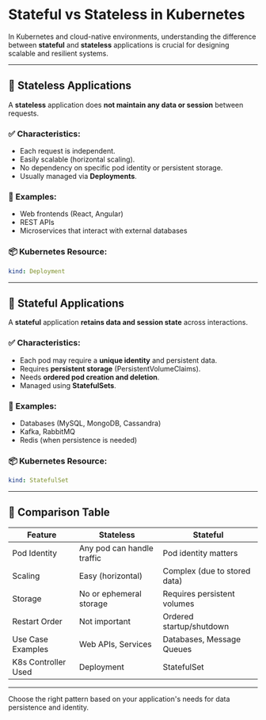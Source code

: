 
# Stateful vs Stateless in Kubernetes

In Kubernetes and cloud-native environments, understanding the difference between **stateful** and **stateless** applications is crucial for designing scalable and resilient systems.

---

## 🔹 Stateless Applications

A **stateless** application does **not maintain any data or session** between requests.

### ✅ Characteristics:
- Each request is independent.
- Easily scalable (horizontal scaling).
- No dependency on specific pod identity or persistent storage.
- Usually managed via **Deployments**.

### 🧠 Examples:
- Web frontends (React, Angular)
- REST APIs
- Microservices that interact with external databases

### 📦 Kubernetes Resource:
```yaml
kind: Deployment
```

---

## 🔸 Stateful Applications

A **stateful** application **retains data and session state** across interactions.

### ✅ Characteristics:
- Each pod may require a **unique identity** and persistent data.
- Requires **persistent storage** (PersistentVolumeClaims).
- Needs **ordered pod creation and deletion**.
- Managed using **StatefulSets**.

### 🧠 Examples:
- Databases (MySQL, MongoDB, Cassandra)
- Kafka, RabbitMQ
- Redis (when persistence is needed)

### 📦 Kubernetes Resource:
```yaml
kind: StatefulSet
```

---

## 🔄 Comparison Table

| Feature              | Stateless                  | Stateful                     |
|----------------------|----------------------------|-------------------------------|
| Pod Identity         | Any pod can handle traffic | Pod identity matters          |
| Scaling              | Easy (horizontal)          | Complex (due to stored data)  |
| Storage              | No or ephemeral storage    | Requires persistent volumes   |
| Restart Order        | Not important              | Ordered startup/shutdown      |
| Use Case Examples    | Web APIs, Services         | Databases, Message Queues     |
| K8s Controller Used  | Deployment                 | StatefulSet                   |

---

Choose the right pattern based on your application's needs for data persistence and identity.
